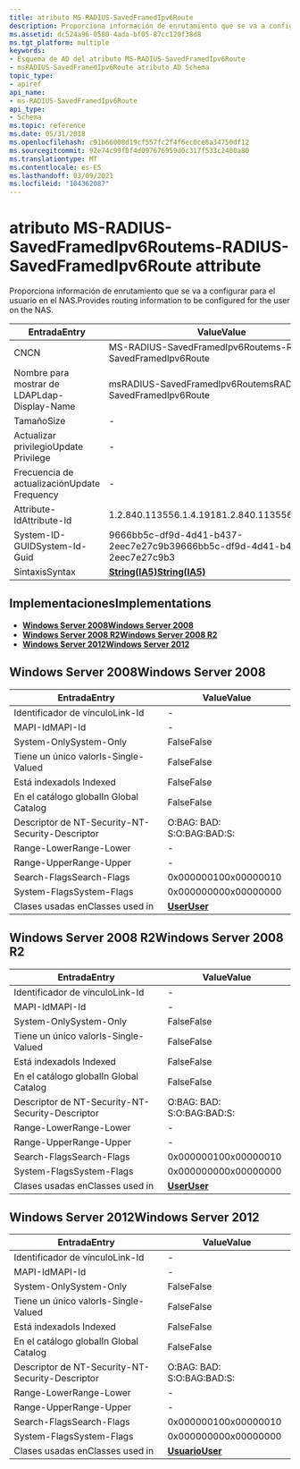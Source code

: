 ```yaml
---
title: atributo MS-RADIUS-SavedFramedIpv6Route
description: Proporciona información de enrutamiento que se va a configurar para el usuario en el NAS. | atributo MS-RADIUS-SavedFramedIpv6Route
ms.assetid: dc524a96-0580-4ada-bf05-87cc120f38d8
ms.tgt_platform: multiple
keywords:
- Esquema de AD del atributo MS-RADIUS-SavedFramedIpv6Route
- msRADIUS-SavedFramedIpv6Route atributo AD Schema
topic_type:
- apiref
api_name:
- ms-RADIUS-SavedFramedIpv6Route
api_type:
- Schema
ms.topic: reference
ms.date: 05/31/2018
ms.openlocfilehash: c91b66008d19cf557fc2f4f6ec0ce8a34750df12
ms.sourcegitcommit: 92e74c99f8f4d097676959d0c317f533c2400a80
ms.translationtype: MT
ms.contentlocale: es-ES
ms.lasthandoff: 03/09/2021
ms.locfileid: "104362087"
---
```

# <a name="ms-radius-savedframedipv6route-attribute"></a><span data-ttu-id="83969-106">atributo MS-RADIUS-SavedFramedIpv6Route</span><span class="sxs-lookup"><span data-stu-id="83969-106">ms-RADIUS-SavedFramedIpv6Route attribute</span></span>

<span data-ttu-id="83969-107">Proporciona información de enrutamiento que se va a configurar para el usuario en el NAS.</span><span class="sxs-lookup"><span data-stu-id="83969-107">Provides routing information to be configured for the user on the NAS.</span></span>



| <span data-ttu-id="83969-108">Entrada</span><span class="sxs-lookup"><span data-stu-id="83969-108">Entry</span></span> | <span data-ttu-id="83969-109">Value</span><span class="sxs-lookup"><span data-stu-id="83969-109">Value</span></span> |
|-------------------|--------------------------------------|
| <span data-ttu-id="83969-110">CN</span><span class="sxs-lookup"><span data-stu-id="83969-110">CN</span></span>                | <span data-ttu-id="83969-111">MS-RADIUS-SavedFramedIpv6Route</span><span class="sxs-lookup"><span data-stu-id="83969-111">ms-RADIUS-SavedFramedIpv6Route</span></span>       |
| <span data-ttu-id="83969-112">Nombre para mostrar de LDAP</span><span class="sxs-lookup"><span data-stu-id="83969-112">Ldap-Display-Name</span></span> | <span data-ttu-id="83969-113">msRADIUS-SavedFramedIpv6Route</span><span class="sxs-lookup"><span data-stu-id="83969-113">msRADIUS-SavedFramedIpv6Route</span></span>        |
| <span data-ttu-id="83969-114">Tamaño</span><span class="sxs-lookup"><span data-stu-id="83969-114">Size</span></span>              | \-                                   |
| <span data-ttu-id="83969-115">Actualizar privilegio</span><span class="sxs-lookup"><span data-stu-id="83969-115">Update Privilege</span></span>  | \-                                   |
| <span data-ttu-id="83969-116">Frecuencia de actualización</span><span class="sxs-lookup"><span data-stu-id="83969-116">Update Frequency</span></span>  | \-                                   |
| <span data-ttu-id="83969-117">Attribute-Id</span><span class="sxs-lookup"><span data-stu-id="83969-117">Attribute-Id</span></span>      | <span data-ttu-id="83969-118">1.2.840.113556.1.4.1918</span><span class="sxs-lookup"><span data-stu-id="83969-118">1.2.840.113556.1.4.1918</span></span>              |
| <span data-ttu-id="83969-119">System-ID-GUID</span><span class="sxs-lookup"><span data-stu-id="83969-119">System-Id-Guid</span></span>    | <span data-ttu-id="83969-120">9666bb5c-df9d-4d41-b437-2eec7e27c9b3</span><span class="sxs-lookup"><span data-stu-id="83969-120">9666bb5c-df9d-4d41-b437-2eec7e27c9b3</span></span> |
| <span data-ttu-id="83969-121">Sintaxis</span><span class="sxs-lookup"><span data-stu-id="83969-121">Syntax</span></span>            | [<span data-ttu-id="83969-122">**String(IA5)**</span><span class="sxs-lookup"><span data-stu-id="83969-122">**String(IA5)**</span></span>](s-string-ia5.md)  |



## <a name="implementations"></a><span data-ttu-id="83969-123">Implementaciones</span><span class="sxs-lookup"><span data-stu-id="83969-123">Implementations</span></span>

-   [<span data-ttu-id="83969-124">**Windows Server 2008**</span><span class="sxs-lookup"><span data-stu-id="83969-124">**Windows Server 2008**</span></span>](#windows-server-2008)
-   [<span data-ttu-id="83969-125">**Windows Server 2008 R2**</span><span class="sxs-lookup"><span data-stu-id="83969-125">**Windows Server 2008 R2**</span></span>](#windows-server-2008-r2)
-   [<span data-ttu-id="83969-126">**Windows Server 2012**</span><span class="sxs-lookup"><span data-stu-id="83969-126">**Windows Server 2012**</span></span>](#windows-server-2012)

## <a name="windows-server-2008"></a><span data-ttu-id="83969-127">Windows Server 2008</span><span class="sxs-lookup"><span data-stu-id="83969-127">Windows Server 2008</span></span>



| <span data-ttu-id="83969-128">Entrada</span><span class="sxs-lookup"><span data-stu-id="83969-128">Entry</span></span> | <span data-ttu-id="83969-129">Value</span><span class="sxs-lookup"><span data-stu-id="83969-129">Value</span></span> |
|------------------------|-----------------------------------|
| <span data-ttu-id="83969-130">Identificador de vínculo</span><span class="sxs-lookup"><span data-stu-id="83969-130">Link-Id</span></span>                | \-                                |
| <span data-ttu-id="83969-131">MAPI-Id</span><span class="sxs-lookup"><span data-stu-id="83969-131">MAPI-Id</span></span>                | \-                                |
| <span data-ttu-id="83969-132">System-Only</span><span class="sxs-lookup"><span data-stu-id="83969-132">System-Only</span></span>            | <span data-ttu-id="83969-133">False</span><span class="sxs-lookup"><span data-stu-id="83969-133">False</span></span>                             |
| <span data-ttu-id="83969-134">Tiene un único valor</span><span class="sxs-lookup"><span data-stu-id="83969-134">Is-Single-Valued</span></span>       | <span data-ttu-id="83969-135">False</span><span class="sxs-lookup"><span data-stu-id="83969-135">False</span></span>                             |
| <span data-ttu-id="83969-136">Está indexado</span><span class="sxs-lookup"><span data-stu-id="83969-136">Is Indexed</span></span>             | <span data-ttu-id="83969-137">False</span><span class="sxs-lookup"><span data-stu-id="83969-137">False</span></span>                             |
| <span data-ttu-id="83969-138">En el catálogo global</span><span class="sxs-lookup"><span data-stu-id="83969-138">In Global Catalog</span></span>      | <span data-ttu-id="83969-139">False</span><span class="sxs-lookup"><span data-stu-id="83969-139">False</span></span>                             |
| <span data-ttu-id="83969-140">Descriptor de NT-Security-</span><span class="sxs-lookup"><span data-stu-id="83969-140">NT-Security-Descriptor</span></span> | <span data-ttu-id="83969-141">O:BAG: BAD: S:</span><span class="sxs-lookup"><span data-stu-id="83969-141">O:BAG:BAD:S:</span></span>                      |
| <span data-ttu-id="83969-142">Range-Lower</span><span class="sxs-lookup"><span data-stu-id="83969-142">Range-Lower</span></span>            | \-                                |
| <span data-ttu-id="83969-143">Range-Upper</span><span class="sxs-lookup"><span data-stu-id="83969-143">Range-Upper</span></span>            | \-                                |
| <span data-ttu-id="83969-144">Search-Flags</span><span class="sxs-lookup"><span data-stu-id="83969-144">Search-Flags</span></span>           | <span data-ttu-id="83969-145">0x00000010</span><span class="sxs-lookup"><span data-stu-id="83969-145">0x00000010</span></span>                        |
| <span data-ttu-id="83969-146">System-Flags</span><span class="sxs-lookup"><span data-stu-id="83969-146">System-Flags</span></span>           | <span data-ttu-id="83969-147">0x00000000</span><span class="sxs-lookup"><span data-stu-id="83969-147">0x00000000</span></span>                        |
| <span data-ttu-id="83969-148">Clases usadas en</span><span class="sxs-lookup"><span data-stu-id="83969-148">Classes used in</span></span>        | [<span data-ttu-id="83969-149">**User**</span><span class="sxs-lookup"><span data-stu-id="83969-149">**User**</span></span>](c-user.md)<br/> |



## <a name="windows-server-2008-r2"></a><span data-ttu-id="83969-150">Windows Server 2008 R2</span><span class="sxs-lookup"><span data-stu-id="83969-150">Windows Server 2008 R2</span></span>



| <span data-ttu-id="83969-151">Entrada</span><span class="sxs-lookup"><span data-stu-id="83969-151">Entry</span></span> | <span data-ttu-id="83969-152">Value</span><span class="sxs-lookup"><span data-stu-id="83969-152">Value</span></span> |
|------------------------|-----------------------------------|
| <span data-ttu-id="83969-153">Identificador de vínculo</span><span class="sxs-lookup"><span data-stu-id="83969-153">Link-Id</span></span>                | \-                                |
| <span data-ttu-id="83969-154">MAPI-Id</span><span class="sxs-lookup"><span data-stu-id="83969-154">MAPI-Id</span></span>                | \-                                |
| <span data-ttu-id="83969-155">System-Only</span><span class="sxs-lookup"><span data-stu-id="83969-155">System-Only</span></span>            | <span data-ttu-id="83969-156">False</span><span class="sxs-lookup"><span data-stu-id="83969-156">False</span></span>                             |
| <span data-ttu-id="83969-157">Tiene un único valor</span><span class="sxs-lookup"><span data-stu-id="83969-157">Is-Single-Valued</span></span>       | <span data-ttu-id="83969-158">False</span><span class="sxs-lookup"><span data-stu-id="83969-158">False</span></span>                             |
| <span data-ttu-id="83969-159">Está indexado</span><span class="sxs-lookup"><span data-stu-id="83969-159">Is Indexed</span></span>             | <span data-ttu-id="83969-160">False</span><span class="sxs-lookup"><span data-stu-id="83969-160">False</span></span>                             |
| <span data-ttu-id="83969-161">En el catálogo global</span><span class="sxs-lookup"><span data-stu-id="83969-161">In Global Catalog</span></span>      | <span data-ttu-id="83969-162">False</span><span class="sxs-lookup"><span data-stu-id="83969-162">False</span></span>                             |
| <span data-ttu-id="83969-163">Descriptor de NT-Security-</span><span class="sxs-lookup"><span data-stu-id="83969-163">NT-Security-Descriptor</span></span> | <span data-ttu-id="83969-164">O:BAG: BAD: S:</span><span class="sxs-lookup"><span data-stu-id="83969-164">O:BAG:BAD:S:</span></span>                      |
| <span data-ttu-id="83969-165">Range-Lower</span><span class="sxs-lookup"><span data-stu-id="83969-165">Range-Lower</span></span>            | \-                                |
| <span data-ttu-id="83969-166">Range-Upper</span><span class="sxs-lookup"><span data-stu-id="83969-166">Range-Upper</span></span>            | \-                                |
| <span data-ttu-id="83969-167">Search-Flags</span><span class="sxs-lookup"><span data-stu-id="83969-167">Search-Flags</span></span>           | <span data-ttu-id="83969-168">0x00000010</span><span class="sxs-lookup"><span data-stu-id="83969-168">0x00000010</span></span>                        |
| <span data-ttu-id="83969-169">System-Flags</span><span class="sxs-lookup"><span data-stu-id="83969-169">System-Flags</span></span>           | <span data-ttu-id="83969-170">0x00000000</span><span class="sxs-lookup"><span data-stu-id="83969-170">0x00000000</span></span>                        |
| <span data-ttu-id="83969-171">Clases usadas en</span><span class="sxs-lookup"><span data-stu-id="83969-171">Classes used in</span></span>        | [<span data-ttu-id="83969-172">**User**</span><span class="sxs-lookup"><span data-stu-id="83969-172">**User**</span></span>](c-user.md)<br/> |



## <a name="windows-server-2012"></a><span data-ttu-id="83969-173">Windows Server 2012</span><span class="sxs-lookup"><span data-stu-id="83969-173">Windows Server 2012</span></span>



| <span data-ttu-id="83969-174">Entrada</span><span class="sxs-lookup"><span data-stu-id="83969-174">Entry</span></span> | <span data-ttu-id="83969-175">Value</span><span class="sxs-lookup"><span data-stu-id="83969-175">Value</span></span> |
|------------------------|-----------------------------------|
| <span data-ttu-id="83969-176">Identificador de vínculo</span><span class="sxs-lookup"><span data-stu-id="83969-176">Link-Id</span></span>                | \-                                |
| <span data-ttu-id="83969-177">MAPI-Id</span><span class="sxs-lookup"><span data-stu-id="83969-177">MAPI-Id</span></span>                | \-                                |
| <span data-ttu-id="83969-178">System-Only</span><span class="sxs-lookup"><span data-stu-id="83969-178">System-Only</span></span>            | <span data-ttu-id="83969-179">False</span><span class="sxs-lookup"><span data-stu-id="83969-179">False</span></span>                             |
| <span data-ttu-id="83969-180">Tiene un único valor</span><span class="sxs-lookup"><span data-stu-id="83969-180">Is-Single-Valued</span></span>       | <span data-ttu-id="83969-181">False</span><span class="sxs-lookup"><span data-stu-id="83969-181">False</span></span>                             |
| <span data-ttu-id="83969-182">Está indexado</span><span class="sxs-lookup"><span data-stu-id="83969-182">Is Indexed</span></span>             | <span data-ttu-id="83969-183">False</span><span class="sxs-lookup"><span data-stu-id="83969-183">False</span></span>                             |
| <span data-ttu-id="83969-184">En el catálogo global</span><span class="sxs-lookup"><span data-stu-id="83969-184">In Global Catalog</span></span>      | <span data-ttu-id="83969-185">False</span><span class="sxs-lookup"><span data-stu-id="83969-185">False</span></span>                             |
| <span data-ttu-id="83969-186">Descriptor de NT-Security-</span><span class="sxs-lookup"><span data-stu-id="83969-186">NT-Security-Descriptor</span></span> | <span data-ttu-id="83969-187">O:BAG: BAD: S:</span><span class="sxs-lookup"><span data-stu-id="83969-187">O:BAG:BAD:S:</span></span>                      |
| <span data-ttu-id="83969-188">Range-Lower</span><span class="sxs-lookup"><span data-stu-id="83969-188">Range-Lower</span></span>            | \-                                |
| <span data-ttu-id="83969-189">Range-Upper</span><span class="sxs-lookup"><span data-stu-id="83969-189">Range-Upper</span></span>            | \-                                |
| <span data-ttu-id="83969-190">Search-Flags</span><span class="sxs-lookup"><span data-stu-id="83969-190">Search-Flags</span></span>           | <span data-ttu-id="83969-191">0x00000010</span><span class="sxs-lookup"><span data-stu-id="83969-191">0x00000010</span></span>                        |
| <span data-ttu-id="83969-192">System-Flags</span><span class="sxs-lookup"><span data-stu-id="83969-192">System-Flags</span></span>           | <span data-ttu-id="83969-193">0x00000000</span><span class="sxs-lookup"><span data-stu-id="83969-193">0x00000000</span></span>                        |
| <span data-ttu-id="83969-194">Clases usadas en</span><span class="sxs-lookup"><span data-stu-id="83969-194">Classes used in</span></span>        | [<span data-ttu-id="83969-195">**Usuario**</span><span class="sxs-lookup"><span data-stu-id="83969-195">**User**</span></span>](c-user.md)<br/> |



 

 





